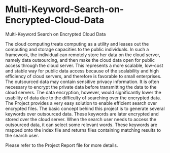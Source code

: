 # Multi-Keyword-Search-on-Encrypted-Cloud-Data
Multi-Keyword Search on Encrypted Cloud Data

The cloud computing treats computing as a utility and leases out the computing and storage capacities to the public individuals. In such a framework, the individual can remotely store her data on the cloud server, namely data outsourcing, and then make the cloud data open for public access through the cloud server. This represents a more scalable, low-cost and stable way for public data access because of the scalability and high efficiency of cloud servers, and therefore is favorable to small enterprises. The outsourced data may contain sensitive privacy information. It is often necessary to encrypt the private data before transmitting the data to the cloud servers. The data encryption, however, would significantly lower the usability of data due to the difficulty of searching over the encrypted data.
The Project provides a very easy solution to enable efficient search over encrypted files. The basic concept behind this project is to generate several keywords over outsourced data. These keywords are later encrypted and stored over the cloud server. When the search user needs to access the outsourced data, it can select some relevant words. These keywords are mapped onto the index file and returns files containing matching results to the search user.

Please refer to the Project Report file for more details.
